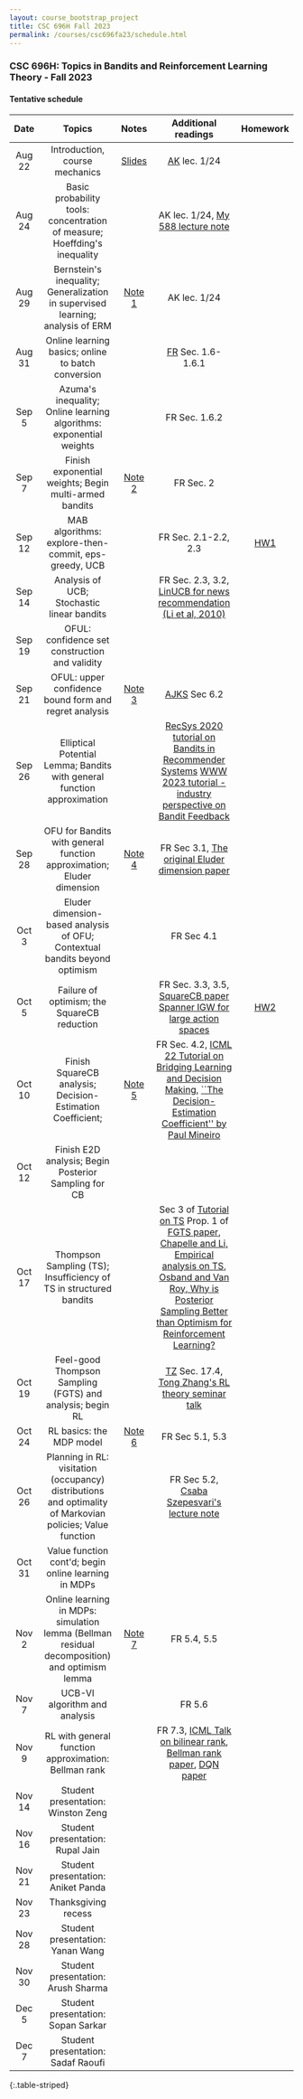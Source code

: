 ```yaml
---
layout: course_bootstrap_project
title: CSC 696H Fall 2023
permalink: /courses/csc696fa23/schedule.html
---
```


### CSC 696H: Topics in Bandits and Reinforcement Learning Theory - Fall 2023

#### Tentative schedule


| Date |             Topics             |            Notes             |                                                       Additional readings                                                       |        Homework        |
|:----:|:------------------------------:|:----------------------------:|:-------------------------------------------------------------------------------------------------------------------------------:|:----------------------:|
|Aug 22 | Introduction, course mechanics |       [Slides](CSC696H_2023_intro.pptx)                       |                   [AK](https://people.cs.umass.edu/~akshay/courses/coms6998-11/) lec. 1/24                                                                                                              |                        |
|Aug 24 | Basic probability tools: concentration of measure; Hoeffding's inequality                              |                             |              AK lec. 1/24,  [My 588 lecture note](https://zcc1307.github.io/courses/csc588sp21/notes/lec4_handwritten.pdf)                                                                                                                   |                        |
|Aug 29 | Bernstein's inequality; Generalization in supervised learning; analysis of ERM                              |           [Note 1](https://notability.com/n/2qg5F5yVG2BPMy3ydndCNc)                  |             AK lec. 1/24                                                                                                                    |                        |
|Aug 31 | Online learning basics; online to batch conversion                               |                              |                 [FR](https://www.mit.edu/~rakhlin/course-decision-making.html) Sec. 1.6-1.6.1                                                                                                                |                        |
|Sep 5 |  Azuma's inequality; Online learning algorithms: exponential weights                          |                              |                FR Sec. 1.6.2                                                                                                                 |                        |
|Sep 7 |  Finish exponential weights; Begin multi-armed bandits                              |          [Note 2](https://notability.com/n/KEkdMaD03pPGjR0H1mQmX)                    |                      FR Sec. 2                                                                                                           |                       |
|Sep 12 | MAB algorithms: explore-then-commit, eps-greedy, UCB                               |                              |                      FR Sec. 2.1-2.2, 2.3                                                                                                           |          [HW1](hw1.pdf)              |
|Sep 14 | Analysis of UCB; Stochastic linear bandits                             |                              |                       FR Sec. 2.3, 3.2, [LinUCB for news recommendation (Li et al, 2010)](https://arxiv.org/abs/1003.0146)                                                                                                            |                        |
|Sep 19 | OFUL: confidence set construction and validity                              |                              |                                                                                                                                 |                        |
|Sep 21 | OFUL: upper confidence bound form and regret analysis                               |              [Note 3](https://notability.com/n/1_LSVLnsOAeNhX04NV~ECx)              |                                 [AJKS](https://rltheorybook.github.io/rltheorybook_AJKS.pdf) Sec 6.2                                                                                               |                        |
|Sep 26  | Elliptical Potential Lemma; Bandits with general function approximation                               |                              |                                  [RecSys 2020 tutorial on Bandits in Recommender Systems](https://www.youtube.com/watch?v=rDjCfQJ_sYY)   [WWW 2023 tutorial - industry perspective on Bandit Feedback](https://www.youtube.com/watch?v=NkVWwZKdMac)                                                                                            |                        |
|Sep 28  | OFU for Bandits with general function approximation; Eluder dimension                            |          [Note 4](https://notability.com/n/1yQY6_G3W0RePkvb0GDcj7)                    |                        FR Sec 3.1, [The original Eluder dimension paper](https://web.stanford.edu/~bvr/pubs/Eluder.pdf)                                                                                                        |                        |
|Oct 3  |  Eluder dimension-based analysis of OFU; Contextual bandits beyond optimism                              |                              |                FR Sec 4.1                                                                                                                 |                        |
|Oct 5 |  Failure of optimism; the SquareCB reduction                              |                              |                          FR Sec. 3.3, 3.5, [SquareCB paper](https://arxiv.org/abs/2002.04926) [Spanner IGW for large action spaces](https://arxiv.org/abs/2207.05836)                                                                                                      |          [HW2](hw2.pdf)             |
|Oct 10 | Finish SquareCB analysis; Decision-Estimation Coefficient;                                |          [Note 5](https://notability.com/n/2xK65J0S85aeQ0_APqg5q6)                    |                  FR Sec. 4.2, [ICML 22 Tutorial on Bridging Learning and Decision Making](https://dylanfoster.net/bldm.html), [``The Decision-Estimation Coefficient'' by Paul Mineiro](http://www.machinedlearnings.com/2022/11/the-decision-estimation-coefficient.html)                                                                                                               |                        |
|Oct 12 |   Finish E2D analysis; Begin Posterior Sampling for CB                             |                              |                                                                                                                                 |                        |
|Oct 17 |   Thompson Sampling (TS); Insufficiency of TS in structured bandits                |            |       Sec 3 of [Tutorial on TS](https://web.stanford.edu/~bvr/pubs/TS_Tutorial.pdf)   Prop. 1 of [FGTS paper](https://arxiv.org/pdf/2110.00871.pdf),                                [Chapelle and Li, Empirical analysis on TS](https://papers.nips.cc/paper_files/paper/2011/hash/e53a0a2978c28872a4505bdb51db06dc-Abstract.html), [Osband and Van Roy, Why is Posterior Sampling Better than Optimism for Reinforcement Learning?](https://proceedings.mlr.press/v70/osband17a.html)                                                                                                                  |                        |
|Oct 19 |   Feel-good Thompson Sampling (FGTS) and analysis; begin RL                 |            |         [TZ](https://tongzhang-ml.org/lt-book.html) Sec. 17.4,                    [Tong Zhang's RL theory seminar talk](https://www.youtube.com/watch?v=KQI05N7ytOI)                                                                                                                          |                        |
|Oct 24 |   RL basics: the MDP model                             |         [Note 6](https://notability.com/n/24A7rqPeC4mAAGVAyWOkbn)                     |    FR Sec 5.1, 5.3                                                                                                                             |                        |
|Oct 26 |   Planning in RL: visitation (occupancy) distributions and optimality of Markovian policies; Value function                             |                           |                                           FR Sec 5.2, [Csaba Szepesvari's lecture note](https://rltheory.github.io/lecture-notes/planning-in-mdps/lec2/)                                                                                        |                        |
|Oct 31 |   Value function cont'd; begin online learning in MDPs                             |                              |                                                                                                                                 |                        |
|Nov 2 |    Online learning in MDPs: simulation lemma (Bellman residual decomposition) and optimism lemma                           |               [Note 7](https://notability.com/n/qjFOXT6h0nevOc8N4F5Mm)               |                                   FR 5.4, 5.5                                                                                              |                        |
|Nov 7 |    UCB-VI algorithm and analysis                            |                              |                        FR 5.6                                                                                                         |                        |
|Nov 9 |    RL with general function approximation: Bellman rank                            |                              |               FR 7.3, [ICML Talk on bilinear rank](https://slideslive.com/38958579/bilinear-classes-a-structural-framework-for-provable-generalization-in-rl?ref=speaker-18140), [Bellman rank paper](https://arxiv.org/abs/1610.09512), [DQN paper](https://arxiv.org/abs/1312.5602)                                                                                                                  |                        |
|Nov 14 |        Student presentation: Winston Zeng                       |                              |                                                                                                                                 |                        |
|Nov 16 |        Student presentation: Rupal Jain                        |                              |                                                                                                                                 |                        |
|Nov 21 |        Student presentation: Aniket Panda                        |                              |                                                                                                                                 |                        |
|Nov 23 |      Thanksgiving recess       |                              |                                                                                                                                 |                        |
|Nov 28 |      Student presentation: Yanan Wang                          |                              |                                                                                                                                 |                        |
|Nov 30 |      Student presentation: Arush Sharma                          |                              |                                                                                                                                 |                        |
|Dec 5 |      Student presentation: Sopan Sarkar                        |                              |                                                                                                                                 |                        |
|Dec 7 |      Student presentation: Sadaf Raoufi                         |                              |                                                                                                                                 |                        |
{:.table-striped}











